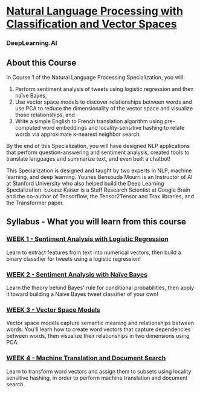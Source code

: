# [Natural Language Processing with Classification and Vector Spaces](https://www.coursera.org/learn/classification-vector-spaces-in-nlp)
### DeepLearning.AI

## About this Course
In Course 1 of the Natural Language Processing Specialization, you will:   

1. Perform sentiment analysis of tweets using logistic regression and then naïve Bayes, 
2. Use vector space models to discover relationships between words and use PCA to reduce the dimensionality of the vector space and visualize those relationships, and
3.  Write a simple English to French translation algorithm using pre-computed word embeddings and locality-sensitive hashing to relate words via approximate k-nearest neighbor search.  
    
By the end of this Specialization, you will have designed NLP applications that perform question-answering and sentiment analysis, created tools to translate languages and summarize text, and even built a chatbot!   
   
This Specialization is designed and taught by two experts in NLP, machine learning, and deep learning. Younes Bensouda Mourri is an Instructor of AI at Stanford University who also helped build the Deep Learning Specialization. Łukasz Kaiser is a Staff Research Scientist at Google Brain and the co-author of Tensorflow, the Tensor2Tensor and Trax libraries, and the Transformer paper.

## Syllabus - What you will learn from this course

### [WEEK 1 - Sentiment Analysis with Logistic Regression](./WEEK1/README.md)
Learn to extract features from text into numerical vectors, then build a binary classifier for tweets using a logistic regression!

### [WEEK 2 - Sentiment Analysis with Naïve Bayes](./WEEK2/README.md)
Learn the theory behind Bayes' rule for conditional probabilities, then apply it toward building a Naive Bayes tweet classifier of your own!

### [WEEK 3 - Vector Space Models](./WEEK3/README.md)
Vector space models capture semantic meaning and relationships between words. You'll learn how to create word vectors that capture dependencies between words, then visualize their relationships in two dimensions using PCA.

### [WEEK 4 - Machine Translation and Document Search](./WEEK4/README.md)
Learn to transform word vectors and assign them to subsets using locality sensitive hashing, in order to perform machine translation and document search.